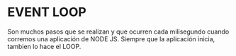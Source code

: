 # EVENT LOOP

Son muchos pasos que se realizan y que ocurren cada milisegundo cuando corremos una aplicación de NODE JS.
Siempre que la aplicación inicia, tambien lo hace el LOOP.
